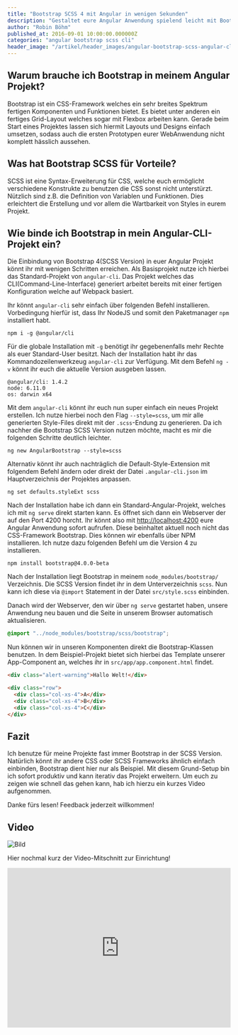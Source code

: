 ```yaml
---
title: "Bootstrap SCSS 4 mit Angular in wenigen Sekunden"
description: "Gestaltet eure Angular Anwendung spielend leicht mit Bootstrap und SCSS. Hier erhaltet ihr eine einfache Schritt-für-Schritt-Anleitung."
author: "Robin Böhm"
published_at: 2016-09-01 10:00:00.000000Z
categories: "angular bootstrap scss cli"
header_image: "/artikel/header_images/angular-bootstrap-scss-angular-cli.jpg"
---
```


## Warum brauche ich Bootstrap in meinem Angular Projekt?

Bootstrap ist ein CSS-Framework welches ein sehr breites Spektrum fertigen Komponenten und Funktionen bietet.
Es bietet unter anderen ein fertiges Grid-Layout welches sogar mit Flexbox arbeiten kann.
Gerade beim Start eines Projektes lassen sich hiermit Layouts und Designs einfach umsetzen, sodass auch die ersten Prototypen eurer WebAnwendung nicht komplett hässlich aussehen.

## Was hat Bootstrap SCSS für Vorteile?

SCSS ist eine Syntax-Erweiterung für CSS, welche euch ermöglicht verschiedene Konstrukte zu benutzen die CSS sonst nicht unterstürzt. Nützlich sind z.B. die Definition von Variablen und Funktionen. Dies erleichtert die Erstellung und vor allem die Wartbarkeit von Styles in eurem Projekt.

## Wie binde ich Bootstrap in mein Angular-CLI-Projekt ein?

Die Einbindung von Bootstrap 4(SCSS Version) in euer Angular Projekt könnt ihr mit wenigen Schritten erreichen.
Als Basisprojekt nutze ich hierbei das Standard-Projekt von `angular-cli`.
Das Projekt welches das CLI(Command-Line-Interface) generiert arbeitet bereits mit einer fertigen Konfiguration welche auf Webpack basiert.


Ihr könnt `angular-cli` sehr einfach über folgenden Befehl installieren.
Vorbedingung hierfür ist, dass Ihr NodeJS und somit den Paketmanager `npm` installiert habt.

```shell
npm i -g @angular/cli
```

Für die globale Installation mit `-g` benötigt ihr gegebenenfalls mehr Rechte als euer Standard-User besitzt.
Nach der Installation habt ihr das Kommandozeilenwerkzeug `angular-cli` zur Verfügung.
Mit dem Befehl `ng -v` könnt ihr euch die aktuelle Version ausgeben lassen.

```shell
@angular/cli: 1.4.2
node: 6.11.0
os: darwin x64
```

Mit dem `angular-cli` könnt ihr euch nun super einfach ein neues Projekt erstellen.
Ich nutze hierbei noch den Flag `--style=scss`, um mir alle generierten Style-Files direkt mit der `.scss`-Endung zu generieren.
Da ich nachher die Bootstrap SCSS Version nutzen möchte, macht es mir die folgenden Schritte deutlich leichter.

```shell
ng new AngularBootstrap --style=scss
```

Alternativ könnt ihr auch nachträglich die Default-Style-Extension mit folgendem Befehl ändern oder direkt der Datei  `.angular-cli.json` im Hauptverzeichnis der Projektes anpassen.

```shell
ng set defaults.styleExt scss
```

Nach der Installation habe ich dann ein Standard-Angular-Projekt, welches ich mit `ng serve` direkt starten kann.
Es öffnet sich dann ein Webserver der auf den Port 4200 horcht.
Ihr könnt also mit <a href="http://localhost:4200">http://localhost:4200</a> eure Angular Anwendung sofort aufrufen.
Diese beinhaltet aktuell noch nicht das CSS-Framework Bootstrap.
Dies können wir ebenfalls über NPM installieren.
Ich nutze dazu folgenden Befehl um die Version 4 zu installieren.

```shell
npm install bootstrap@4.0.0-beta
```

Nach der Installation liegt Bootstrap in meinem `node_modules/bootstrap/` Verzeichnis.
Die SCSS Version findet ihr in dem Unterverzeichnis `scss`.
Nun kann ich diese via `@import` Statement in der Datei `src/style.scss` einbinden.

Danach wird der Webserver, den wir über `ng serve` gestartet haben, unsere Anwendung neu bauen und die Seite in unserem Browser automatisch aktualisieren.

```css
@import "../node_modules/bootstrap/scss/bootstrap";
```

Nun können wir in unseren Komponenten direkt die Bootstrap-Klassen benutzen.
In dem Beispiel-Projekt bietet sich hierbei das Template unserer App-Component an, welches ihr in `src/app/app.component.html` findet.

```html
<div class="alert-warning">Hallo Welt!</div>

<div class="row">
  <div class="col-xs-4">A</div>
  <div class="col-xs-4">B</div>
  <div class="col-xs-4">C</div>
</div>
```

## Fazit

Ich benutze für meine Projekte fast immer Bootstrap in der SCSS Version.
Natürlich könnt ihr andere CSS oder SCSS Frameworks ähnlich einfach einbinden, Bootstrap dient hier nur als Beispiel.
Mit diesem Grund-Setup bin ich sofort produktiv und kann iterativ das Projekt erweitern.
Um euch zu zeigen wie schnell das gehen kann, hab ich hierzu ein kurzes Video aufgenommen.

Danke fürs lesen! Feedback jederzeit willkommen!

## Video

![Bild](medium_Screen-Shot-2016-09-01-at-19.00.45.png?v=63639968496)

Hier nochmal kurz der Video-Mitschnitt zur Einrichtung!

<iframe width="100%" height="360" src="https://www.youtube.com/embed/u1_IeSkM1yc" frameborder="0" allowfullscreen></iframe>
